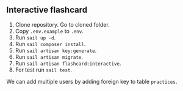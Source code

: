 ## Interactive flashcard

1. Clone repository. Go to cloned folder.
2. Copy `.env.example` to `.env`.
3. Run `sail up -d`.
4. Run `sail composer install`.
5. Run `sail artisan key:generate`.
6. Run `sail artisan migrate`.
7. Run `sail artisan flashcard:interactive`.
8. For test run `sail test`.

We can add multiple users by adding foreign key to table `practices`.